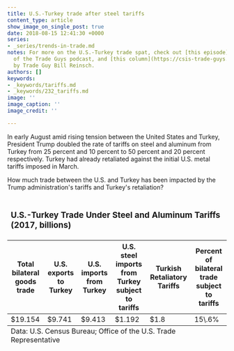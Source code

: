 ```yaml
---
title: U.S.-Turkey trade after steel tariffs
content_type: article
show_image_on_single_post: true
date: 2018-08-15 12:41:30 +0000
series:
- _series/trends-in-trade.md
notes: For more on the U.S.-Turkey trade spat, check out [this episode](https://csis-trade-guys.netlify.com/podcast/talking-turkey-and-the-economy/)
  of the Trade Guys podcast, and [this column](https://csis-trade-guys.netlify.com/trade-explained/talking-turkey-and-taking-stock/)
  by Trade Guy Bill Reinsch.
authors: []
keywords:
- _keywords/tariffs.md
- _keywords/232_tariffs.md
image: ''
image_caption: ''
image_credit: ''

---
```

In early August amid rising tension between the United States and Turkey, President Trump doubled the rate of tariffs on steel and aluminum from Turkey from 25 percent and 10 percent to 50 percent and 20 percent respectively. Turkey had already retaliated against the initial U.S. metal tariffs imposed in March.

How much trade between the U.S. and Turkey has been impacted by the Trump administration's tariffs and Turkey's retaliation?

<table>
<thead>
<tr>
<td colspan="6">
  <h3>U.S.-Turkey Trade Under Steel and Aluminum Tariffs (2017, billions)</h3>
</td>
</tr>
<tr>
<th>
Total bilateral goods trade
</th>
<th>
  U.S. exports to Turkey
  </th>
<th>
U.S. imports from Turkey
</th>
<th>
U.S. steel imports from Turkey subject to tariffs
</th>
<th>
Turkish Retaliatory Tariffs
</th>
<th>
Percent of bilateral trade subject to tariffs
</th>
</tr>
</thead>

<tbody>

<tr>
<td>
$19.154
</td>
<td> $9.741 </td>
<td>
$9.413
</td>
<td>
$1.192
</td>
<td>
$1.8
</td>
<td>
15\.6%
</td>
</tr>
</tbody>

<tfoot>
<tr>
<td colspan="6">
Data: U.S. Census Bureau; Office of the U.S. Trade Representative
</td>
</tr>
</tfoot>
</table>